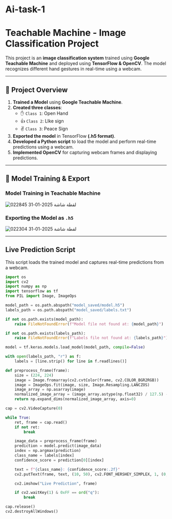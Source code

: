# Ai-task-1

# Teachable Machine - Image Classification Project

This project is an **image classification system** trained using **Google Teachable Machine** and deployed using **TensorFlow & OpenCV**. The model recognizes different hand gestures in real-time using a webcam.

---

## 🚀 **Project Overview**
1. **Trained a Model** using **Google Teachable Machine**.
2. **Created three classes**:
   - ✋ `Class 1`: Open Hand
   - 👍 `Class 2`: LIke sign
   - ✌ `Class 3`: Peace Sign
3. **Exported the model** in TensorFlow **(.h5 format)**.
4. **Developed a Python script** to load the model and perform real-time predictions using a webcam.
5. **Implemented OpenCV** for capturing webcam frames and displaying predictions.

---

## 📸 **Model Training & Export**
### **Model Training in Teachable Machine**
![لقطة شاشة 2025-01-31 022845](https://github.com/user-attachments/assets/62b11912-596e-42c4-bc8c-b0aaf6c9e93a)


### **Exporting the Model as `.h5`**
![لقطة شاشة 2025-01-31 022304](https://github.com/user-attachments/assets/ded09a9e-2a50-41c2-82fa-e374b17a1297)


---

## Live Prediction Script
This script loads the trained model and captures real-time predictions from a webcam.

```python
import os
import cv2
import numpy as np
import tensorflow as tf
from PIL import Image, ImageOps

model_path = os.path.abspath("model_saved/model.h5")
labels_path = os.path.abspath("model_saved/labels.txt")

if not os.path.exists(model_path):
    raise FileNotFoundError(f"Model file not found at: {model_path}")

if not os.path.exists(labels_path):
    raise FileNotFoundError(f"Labels file not found at: {labels_path}")

model = tf.keras.models.load_model(model_path, compile=False)

with open(labels_path, "r") as f:
    labels = [line.strip() for line in f.readlines()]

def preprocess_frame(frame):
    size = (224, 224)
    image = Image.fromarray(cv2.cvtColor(frame, cv2.COLOR_BGR2RGB))
    image = ImageOps.fit(image, size, Image.Resampling.LANCZOS)
    image_array = np.asarray(image)
    normalized_image_array = (image_array.astype(np.float32) / 127.5) - 1
    return np.expand_dims(normalized_image_array, axis=0)

cap = cv2.VideoCapture(0)

while True:
    ret, frame = cap.read()
    if not ret:
        break

    image_data = preprocess_frame(frame)
    prediction = model.predict(image_data)
    index = np.argmax(prediction)
    class_name = labels[index]
    confidence_score = prediction[0][index]

    text = f"{class_name}: {confidence_score:.2f}"
    cv2.putText(frame, text, (10, 50), cv2.FONT_HERSHEY_SIMPLEX, 1, (0, 255, 0), 2, cv2.LINE_AA)

    cv2.imshow("Live Prediction", frame)

    if cv2.waitKey(1) & 0xFF == ord("q"):
        break

cap.release()
cv2.destroyAllWindows()


```

